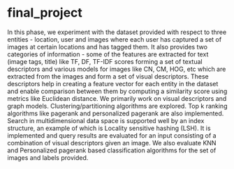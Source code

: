 # final_project

In this phase, we experiment with the dataset provided with respect to three entities - location, user and images where each user has captured a set of images at certain
locations and has tagged them. It also provides two categories of information - some of the features are extracted for text (image tags, title) like TF, DF, TF-IDF scores
forming a set of textual descriptors and various models for images like CN, CM, HOG, etc which are extracted from the images and form a set of visual descriptors. These
descriptors help in creating a feature vector for each entity in the dataset and enable comparison between them by computing a similarity score using metrics like
Euclidean distance.
We primarily work on visual descriptors and graph models. Clustering/partitioning algorithms are explored. Top k ranking algorithms like pagerank and personalized pagerank
are also implemented. Search in multidimensional data space is supported well by an index structure, an example of which is Locality sensitive hashing (LSH). It is implemented
and query results are evaluated for an input consisting of a combination of visual descriptors given an image. We also evaluate KNN and Personalized pagerank based classification
algorithms for the set of images and labels provided.

